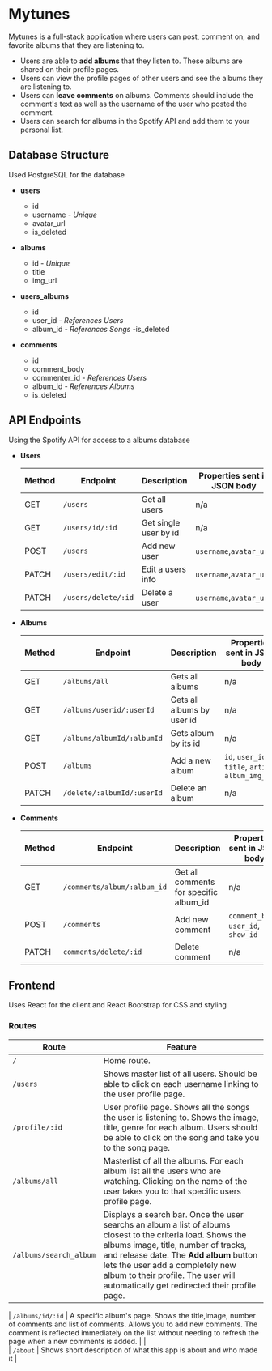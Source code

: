 # Mytunes

Mytunes is a full-stack application where users can post, comment on, and favorite albums that they are listening to.

- Users are able to **add albums** that they listen to. These albums are shared on their profile pages.
- Users can view the profile pages of other users and see the albums they are listening to.
- Users can **leave comments** on albums. Comments should include the comment's text as well as the username of the user who posted the comment.
- Users can search for albums in the Spotify API and add them to your personal list.

## Database Structure

Used PostgreSQL for the database 

- **users**
  - id
  - username - _Unique_
  - avatar_url
  - is_deleted

- **albums**
  - id - _Unique_
  - title
  - img_url

- **users_albums** 
  - id
  - user_id - _References Users_
  - album_id - _References Songs_
  -is_deleted 

- **comments**
  - id
  - comment_body
  - commenter_id - _References Users_
  - album_id - _References Albums_
  - is_deleted 


## API Endpoints
Using the Spotify API for access to a albums database

- **Users**

  | Method | Endpoint     | Description           | Properties sent in JSON body |
  | ------ | ------------ | --------------------- | ---------------------------- |
  | GET    | `/users`     | Get all users         | n/a                          |
  | GET    | `/users/id/:id` | Get single user by id | n/a                       |
  | POST   | `/users`     | Add new user          |  `username`,`avatar_url`     |  
  | PATCH  | `/users/edit/:id` | Edit a users info  | `username`,`avatar_url`    |
  | PATCH  | `/users/delete/:id` | Delete a user    | `username`,`avatar_url`    |

- **Albums**

  |Method  |  Endpoint     | Description           | Properties sent in JSON body |
  |------- |  ------------ | --------------------- | ---------------------------- |
  | GET    | `/albums/all` | Gets all albums       | n/a                         |
  | GET    | `/albums/userid/:userId` | Gets all albums by user id | n/a          |
  | GET    | `/albums/albumId/:albumId` | Gets album by its id | n/a              |
  | POST   | `/albums`     | Add a new album       | `id`, `user_id`, `title`, `artist`, `album_img_url` |
  | PATCH  | `/delete/:albumId/:userId` | Delete an album | n/a                    |
  
  
- **Comments**

  | Method | Endpoint         | Description               | Properties sent in JSON body |
  | ------ | ---------------  | ------------------------- | ----------------|
  | GET    | `/comments/album/:album_id` | Get all comments for specific album_id |  n/a    |
  | POST   | `/comments`      | Add new comment    | `comment_body`, `user_id`, `show_id` |
  | PATCH  | `comments/delete/:id` | Delete comment       |    n/a                       |


## Frontend

Uses React for the client and React Bootstrap for CSS and styling

### Routes
| Route        | Feature                                                                                                                                                                                                                                                                                                                                                                                                                                                                             |
| ------------ | ----------------------------------------------------------------------------------------------------------------------------------------------------------------------------------------------------------------------------------------------------------------------------------------------------------------------------------------------------------------------------------------------------------------------------------------------------------------------------------- |
| `/`          | Home route.                                                                                                                                                                                                                                                                                                                                                                             |
| `/users`     | Shows master list of all users. Should be able to click on each username linking to the user profile page.                                                                                                                                                                                                                                                                                                                            |
| `/profile/:id` | User profile page. Shows all the songs the user is listening to. Shows the image, title, genre for each album. Users should be able to click on the song and take you to the song page.                                                                                                                                                                                                                                                                                              |
| `/albums/all`     | Masterlist of all the albums. For each album list all the users who are watching. Clicking on the name of the user takes you to that specific users profile page.                                                                                                                                                                                                                                                                                                                     |
| `/albums/search_album` | Displays a search bar. Once the user searchs an album a list of albums closest to the criteria load. Shows the albums image, title, number of tracks, and release date. The **Add album** button lets the user add a completely new album to their profile. The user will automatically get redirected their profile page. |

| `/albums/id/:id` | A specific album's page. Shows the title,image, number of comments and list of comments. Allows you to add new comments. The comment is reflected immediately on the list without needing to refresh the page when a new comments is added.      |                                                                                                                    |                                                                                           
| `/about`     | Shows short description of what this app is about and who made it                                                                                                                                                                                                                                                                                                                                                                                                                  |



